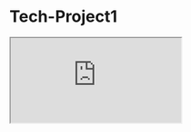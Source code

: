 # Tech-Project1

<iframe src="https://docs.google.com/spreadsheets/d/1-7XYHayr7Eac-1gJws-BLMoCAyIBGbFGyKz0odDaD-Q/pubhtml?gid=669840145&amp;single=true&amp;widget=true&amp;headers=false"></iframe> 
